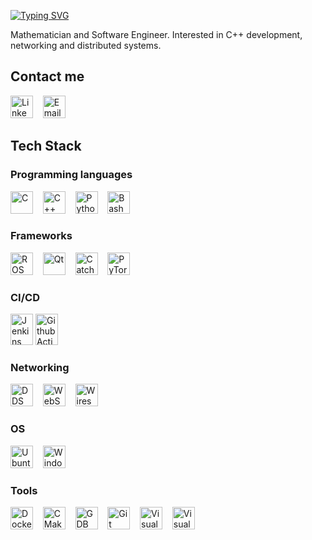[![Typing SVG](https://readme-typing-svg.demolab.com?font=Fira+Code&size=30&pause=1000&color=4AF626&background=0A0A0A00&width=435&lines=Carlos+Espinoza+Curto)](https://git.io/typing-svg)

Mathematician and Software Engineer. Interested in C++ development, networking and distributed systems.

## Contact me

<p align="left">
<a href="https://linkedin.com/in/carlosespinozacurto" target="_blank" rel="noreferrer"><img src="https://upload.wikimedia.org/wikipedia/commons/8/81/LinkedIn_icon.svg" width="36" height="36" alt="LinkedIn" /></a>&nbsp;&nbsp;&nbsp;
<a href="mailto:carlosespinozacurto@gmail.com" target="_blank" rel="noreferrer"><img src="https://upload.wikimedia.org/wikipedia/commons/8/8c/Gmail_Icon_%282013-2020%29.svg" width="36" height="36" alt="Email" /></a>&nbsp;&nbsp;&nbsp;
</p>

## Tech Stack

### Programming languages

<p align="left">
<a href="https://en.wikipedia.org/wiki/C_(programming_language)" target="_blank" rel="noreferrer"><img src="https://upload.wikimedia.org/wikipedia/commons/1/18/C_Programming_Language.svg" width="36" height="36" alt="C" /></a>&nbsp;&nbsp;&nbsp;
<a href="https://en.wikipedia.org/wiki/C%2B%2B" target="_blank" rel="noreferrer"><img src="https://upload.wikimedia.org/wikipedia/commons/1/18/ISO_C%2B%2B_Logo.svg" width="36" height="36" alt="C++" /></a>&nbsp;&nbsp;&nbsp;
<a href="https://en.wikipedia.org/wiki/Python_(programming_language)" target="_blank" rel="noreferrer"><img src="https://upload.wikimedia.org/wikipedia/commons/1/1f/Python_logo_01.svg" width="36" height="36" alt="Python" /></a>&nbsp;&nbsp;&nbsp;
<a href="https://en.wikipedia.org/wiki/Bash_(Unix_shell)" target="_blank" rel="noreferrer"><img src="https://upload.wikimedia.org/wikipedia/commons/4/4b/Bash_Logo_Colored.svg" width="36" height="36" alt="Bash" /></a>&nbsp;&nbsp;&nbsp;
</p>

### Frameworks

<p align="left">
<a href="https://www.ros.org/" target="_blank" rel="noreferrer"><img src="https://avatars.githubusercontent.com/u/3979232?s=200&v=4" width="36" height="36" alt="ROS 2" /></a>&nbsp;&nbsp;&nbsp;
<a href="https://www.qt.io/" target="_blank" rel="noreferrer"><img src="https://upload.wikimedia.org/wikipedia/commons/8/81/Qt_logo_neon_2022.svg" width="36" height="36" alt="Qt" /></a>&nbsp;&nbsp;&nbsp;
<a href="https://github.com/catchorg/Catch2" target="_blank" rel="noreferrer"><img src="https://avatars.githubusercontent.com/u/33321405?v=4" width="36" height="36" alt="Catch2" /></a>&nbsp;&nbsp;&nbsp;
<a href="https://pytorch.org/" target="_blank" rel="noreferrer"><img src="https://www.vectorlogo.zone/logos/pytorch/pytorch-icon.svg" width="36" height="36" alt="PyTorch" /></a>
</p>

### CI/CD

<p align="left">
<a href="https://www.jenkins.io/" target="_blank" rel="noreferrer"><img src="https://upload.wikimedia.org/wikipedia/commons/e/e9/Jenkins_logo.svg" width="36" height="50" alt="Jenkins" /></a>
<a href="https://github.com/features/actions" target="_blank" rel="noreferrer"><img src="https://icon.icepanel.io/Technology/svg/GitHub-Actions.svg" width="36" height="50" alt="Github Actions" /></a>
</p>

### Networking

<p align="left">
<a href="https://www.dds-foundation.org/omg-dds-standard/" target="_blank" rel="noreferrer"><img src="https://www.omg.org/dds-directory/images/logos/DDS-logo.jpg" width="36" height="36" alt="DDS" /></a>&nbsp;&nbsp;&nbsp;
<a href="https://en.wikipedia.org/wiki/WebSocket" target="_blank" rel="noreferrer"><img src="https://upload.wikimedia.org/wikipedia/commons/c/cd/WebSocket_colored_logo.svg" width="36" height="36" alt="WebSocket" /></a>&nbsp;&nbsp;&nbsp;
<a href="https://www.wireshark.org/" target="_blank" rel="noreferrer"><img src="https://upload.wikimedia.org/wikipedia/commons/c/c6/Wireshark_icon_new.png" width="36" height="36" alt="Wireshark" /></a>
</p>

### OS

<p align="left">
<a href="https://ubuntu.com/" target="_blank" rel="noreferrer"><img src="https://upload.wikimedia.org/wikipedia/commons/5/54/Ubuntu-Logo_ohne_Schriftzug.svg" width="36" height="36" alt="Ubuntu" /></a>&nbsp;&nbsp;&nbsp;
<a href="https://www.microsoft.com/en-us/windows" target="_blank" rel="noreferrer"><img src="https://upload.wikimedia.org/wikipedia/commons/5/5f/Windows_logo_-_2012.svg" width="36" height="36" alt="Windows" /></a>&nbsp;&nbsp;&nbsp;
</p>

### Tools

<p align="left">
<a href="https://www.docker.com/" target="_blank" rel="noreferrer"><img src="https://www.svgrepo.com/show/353659/docker-icon.svg" width="36" height="36" alt="Docker" /></a>&nbsp;&nbsp;&nbsp;
<a href="https://cmake.org/" target="_blank" rel="noreferrer"><img src="https://upload.wikimedia.org/wikipedia/commons/1/13/Cmake.svg" width="36" height="36" alt="CMake" /></a>&nbsp;&nbsp;&nbsp;
<a href="https://sourceware.org/gdb/" target="_blank" rel="noreferrer"><img src="https://upload.wikimedia.org/wikipedia/commons/7/73/Gdb_icon.png" width="36" height="36" alt="GDB" /></a>&nbsp;&nbsp;&nbsp;
<a href="https://git-scm.com" target="_blank" rel="noreferrer"><img src="https://upload.wikimedia.org/wikipedia/commons/3/3f/Git_icon.svg" width="36" height="36" alt="Git" /></a>&nbsp;&nbsp;&nbsp;
<a href="https://code.visualstudio.com/" target="_blank" rel="noreferrer"><img src="https://upload.wikimedia.org/wikipedia/commons/9/9a/Visual_Studio_Code_1.35_icon.svg" width="36" height="36" alt="Visual Studio Code" /></a>&nbsp;&nbsp;&nbsp;
<a href="https://visualstudio.microsoft.com/es/" target="_blank" rel="noreferrer"><img src="https://upload.wikimedia.org/wikipedia/commons/5/59/Visual_Studio_Icon_2019.svg" width="36" height="36" alt="Visual Studio" /></a>&nbsp;&nbsp;&nbsp;
</p>
